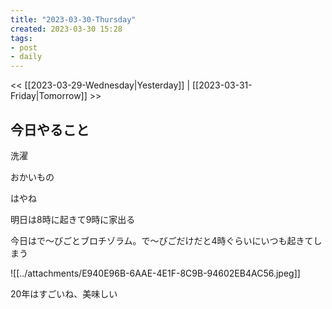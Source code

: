 ```yaml
---
title: "2023-03-30-Thursday"
created: 2023-03-30 15:28
tags:
- post
- daily
---
```


<< [[2023-03-29-Wednesday|Yesterday]] | [[2023-03-31-Friday|Tomorrow]] >>

## 今日やること

洗濯

おかいもの

はやね

明日は8時に起きて9時に家出る

今日はで〜びごとブロチゾラム。で〜びごだけだと4時ぐらいにいつも起きてしまう

![[../attachments/E940E96B-6AAE-4E1F-8C9B-94602EB4AC56.jpeg]]

20年はすごいね、美味しい